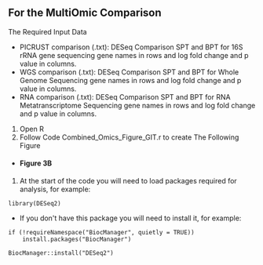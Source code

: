 ## For the MultiOmic Comparison
The Required Input Data
* PICRUST comparison (.txt): DESeq Comparison SPT and BPT for 16S rRNA gene sequencing gene names in rows and log fold change and p value in columns.
* WGS comparison (.txt): DESeq Comparison SPT and BPT for Whole Genome Sequencing gene names in rows and log fold change and p value in columns.
* RNA comparison (.txt): DESeq Comparison SPT and BPT for RNA Metatranscriptome Sequencing gene names in rows and log fold change and p value in columns.

1. Open R
1. Follow Code Combined_Omics_Figure_GIT.r to create The Following Figure
  * #### Figure 3B
  1. At the start of the code you will need to load packages required for analysis, for example:
```
library(DESeq2)
```
* If you don't have this package you will need to install it, for example:
```
if (!requireNamespace("BiocManager", quietly = TRUE))
    install.packages("BiocManager")

BiocManager::install("DESeq2")
```

